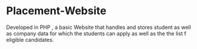 # Placement-Website
Developed in PHP , a basic Website that handles and stores student as well as company data for which the students can apply as well as the the list f eligible candidates.
